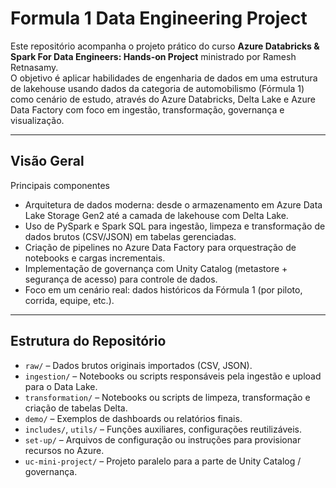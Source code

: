 # Formula 1 Data Engineering Project

Este repositório acompanha o projeto prático do curso **Azure Databricks & Spark For Data Engineers: Hands-on Project** ministrado por Ramesh Retnasamy.  
O objetivo é aplicar habilidades de engenharia de dados em uma estrutura de lakehouse usando dados da categoria de automobilismo (Fórmula 1) como cenário de estudo, através do Azure Databricks, Delta Lake e Azure Data Factory com foco em ingestão, transformação, governança e visualização.

---

## Visão Geral  
Principais componentes 
- Arquitetura de dados moderna: desde o armazenamento em Azure Data Lake Storage Gen2 até a camada de lakehouse com Delta Lake.  
- Uso de PySpark e Spark SQL para ingestão, limpeza e transformação de dados brutos (CSV/JSON) em tabelas gerenciadas.  
- Criação de pipelines no Azure Data Factory para orquestração de notebooks e cargas incrementais.  
- Implementação de governança com Unity Catalog (metastore + segurança de acesso) para controle de dados.  
- Foco em um cenário real: dados históricos da Fórmula 1 (por piloto, corrida, equipe, etc.).  

---

## Estrutura do Repositório  
- `raw/` – Dados brutos originais importados (CSV, JSON).  
- `ingestion/` – Notebooks ou scripts responsáveis pela ingestão e upload para o Data Lake.  
- `transformation/` – Notebooks ou scripts de limpeza, transformação e criação de tabelas Delta.  
- `demo/` – Exemplos de dashboards ou relatórios finais.  
- `includes/`, `utils/` – Funções auxiliares, configurações reutilizáveis.  
- `set-up/` – Arquivos de configuração ou instruções para provisionar recursos no Azure.  
- `uc-mini-project/` – Projeto paralelo para a parte de Unity Catalog / governança. 

